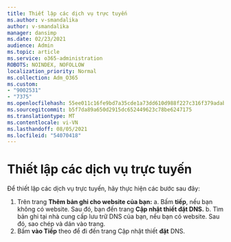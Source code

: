 ```yaml
---
title: Thiết lập các dịch vụ trực tuyến
ms.author: v-smandalika
author: v-smandalika
manager: dansimp
ms.date: 02/23/2021
audience: Admin
ms.topic: article
ms.service: o365-administration
ROBOTS: NOINDEX, NOFOLLOW
localization_priority: Normal
ms.collection: Adm_O365
ms.custom:
- "9002531"
- "7375"
ms.openlocfilehash: 55ee011c16fe9bd7a35cde1a73dd610d988f227c316f379adab0483973ab903d
ms.sourcegitcommit: b5f7da89a650d2915dc652449623c78be6247175
ms.translationtype: MT
ms.contentlocale: vi-VN
ms.lasthandoff: 08/05/2021
ms.locfileid: "54070418"
---
```

# <a name="set-up-online-services"></a>Thiết lập các dịch vụ trực tuyến

Để thiết lập các dịch vụ trực tuyến, hãy thực hiện các bước sau đây:

1. Trên trang **Thêm bản ghi cho website của bạn:** a. Bấm **tiếp**, nếu bạn không có website. Sau đó, bạn đến trang **Cập nhật thiết đặt DNS.**
    b. Tìm bản ghi tại nhà cung cấp lưu trữ DNS của bạn, nếu bạn có website. Sau đó, sao chép và dán vào trang.
2. Bấm **vào Tiếp** theo để đi đến trang Cập nhật thiết **đặt** DNS.